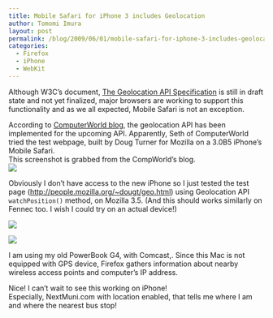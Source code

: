 ```yaml
---
title: Mobile Safari for iPhone 3 includes Geolocation
author: Tomomi Imura
layout: post
permalink: /blog/2009/06/01/mobile-safari-for-iphone-3-includes-geolocation/
categories:
  - Firefox
  - iPhone
  - WebKit
---
```

Although W3C&#8217;s document, <a href="http://www.w3.org/TR/geolocation-API/" target="_blank">The Geolocation API Specification</a> is still in draft state and not yet finalized, major browsers are working to support this functionality and as we all expected, Mobile Safari is not an exception.

According to <a href="http://blogs.computerworld.com/iphones_safari_browser_to_include_geolocation_0" target="_blank">ComputerWorld blog</a>, the geolocation API has been implemented for the upcoming API. Apparently, Seth of ComputerWorld tried the test webpage, built by Doug Turner for Mozilla on a 3.0B5 iPhone&#8217;s Mobile Safari.  
This screenshot is grabbed from the CompWorld&#8217;s blog.  
![][1] 

Obviously I don&#8217;t have access to the new iPhone so I just tested the test page (<a href="http://people.mozilla.org/~dougt/geo.html" target="_blank">http://people.mozilla.org/~dougt/geo.html</a>) using Geolocation API `watchPosition()` method, on Mozilla 3.5. (And this should works similarly on Fennec too. I wish I could try on an actual device!)

![][2]  
  
![][3]

I am using my old PowerBook G4, with Comcast,. Since this Mac is not equipped with GPS device, Firefox gathers information about nearby wireless access points and computer’s IP address.

Nice! I can&#8217;t wait to see this working on iPhone!  
Especially, NextMuni.com with location enabled, that tells me where I am and where the nearest bus stop!

 [1]: /assets/images/wp-content/misc/compWorld_iphone_geo.png
 [2]: /assets/images/wp-content/misc/ff35_geo01.png
 [3]: /assets/images/wp-content/misc/ff35_geo02.png